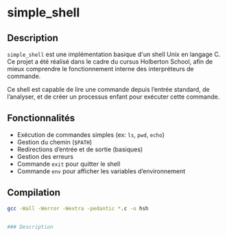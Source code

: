 # simple_shell

## Description
`simple_shell` est une implémentation basique d'un shell Unix en langage C. Ce projet a été réalisé dans le cadre du cursus Holberton School, afin de mieux comprendre le fonctionnement interne des interpréteurs de commande.

Ce shell est capable de lire une commande depuis l’entrée standard, de l’analyser, et de créer un processus enfant pour exécuter cette commande.

## Fonctionnalités
- Exécution de commandes simples (ex: `ls`, `pwd`, `echo`)
- Gestion du chemin (`$PATH`)
- Redirections d’entrée et de sortie (basiques)
- Gestion des erreurs
- Commande `exit` pour quitter le shell
- Commande `env` pour afficher les variables d’environnement

## Compilation
```bash
gcc -Wall -Werror -Wextra -pedantic *.c -o hsh


### Description